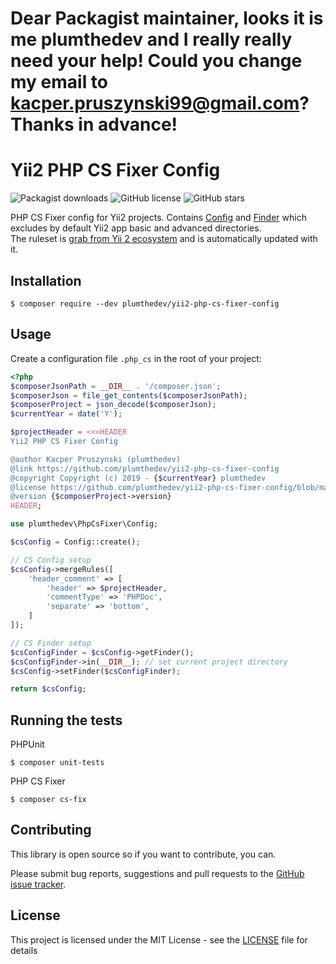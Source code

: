 # Dear Packagist maintainer, looks it is me plumthedev and I really really need your help! Could you change my email to kacper.pruszynski99@gmail.com? Thanks in advance!

# Yii2 PHP CS Fixer Config
![Packagist downloads](https://img.shields.io/packagist/dt/plumthedev/yii2-php-cs-fixer-config?color=%238e44ad)
![GitHub license](https://img.shields.io/github/license/plumthedev/yii2-php-cs-fixer-config?color=%238e44ad)
![GitHub stars](https://img.shields.io/github/stars/plumthedev/yii2-php-cs-fixer-config?color=%238e44ad)

PHP CS Fixer config for Yii2 projects. Contains [Config](src/Config.php) and [Finder](src/Finder.php) which excludes by default Yii2 app basic and advanced directories.   
The ruleset is [grab from Yii 2 ecosystem](https://github.com/yiisoft/yii2/blob/master/cs/src/YiiConfig.php) and is automatically updated with it. 

## Installation
```shell script
$ composer require --dev plumthedev/yii2-php-cs-fixer-config
```

## Usage
Create a configuration file `.php_cs` in the root of your project:

```php
<?php
$composerJsonPath = __DIR__ . '/composer.json';
$composerJson = file_get_contents($composerJsonPath);
$composerProject = json_decode($composerJson);
$currentYear = date('Y');

$projectHeader = <<<HEADER
Yii2 PHP CS Fixer Config

@author Kacper Pruszynski (plumthedev)
@link https://github.com/plumthedev/yii2-php-cs-fixer-config
@copyright Copyright (c) 2019 - {$currentYear} plumthedev
@license https://github.com/plumthedev/yii2-php-cs-fixer-config/blob/master/LICENSE
@version {$composerProject->version}
HEADER;

use plumthedev\PhpCsFixer\Config;

$csConfig = Config::create();

// CS Config setup
$csConfig->mergeRules([
    'header_comment' => [
        'header' => $projectHeader,
        'commentType' => 'PHPDoc',
        'separate' => 'bottom',
    ]
]);

// CS Finder setup
$csConfigFinder = $csConfig->getFinder();
$csConfigFinder->in(__DIR__); // set current project directory
$csConfig->setFinder($csConfigFinder);

return $csConfig;

```

## Running the tests

PHPUnit

```shell script
$ composer unit-tests
```

PHP CS Fixer

```shell script
$ composer cs-fix
```

## Contributing

This library is open source so if you want to contribute, you can.
>
Please submit bug reports, suggestions and pull requests to the [GitHub issue tracker](https://github.com/plumthedev/yii2-php-cs-fixer-config/issues).

## License

This project is licensed under the MIT License - see the [LICENSE](LICENSE) file for details

